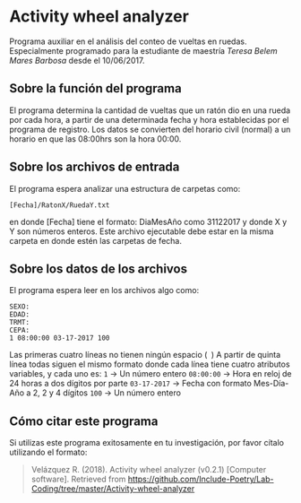 # Activity wheel analyzer

Programa auxiliar en el análisis del conteo de vueltas en ruedas. Especialmente programado para la estudiante de maestría *Teresa Belem Mares Barbosa* desde el 10/06/2017.

## Sobre la función del programa

El programa determina la cantidad de vueltas que un ratón dio en una rueda por cada hora, a partir de una determinada fecha y hora establecidas por el programa de registro. Los datos se convierten del horario civil (normal) a un horario en que las 08:00hrs son la hora 00:00.

## Sobre los archivos de entrada

El programa espera analizar una estructura de carpetas como:

    [Fecha]/RatonX/RuedaY.txt

en donde [Fecha] tiene el formato: DiaMesAño como 31122017 y donde X y Y son números enteros.
Este archivo ejecutable debe estar en la misma carpeta en donde estén las carpetas de fecha.

## Sobre los datos de los archivos

El programa espera leer en los archivos algo como: 

    SEXO:
    EDAD:
    TRMT:
    CEPA:
    1 08:00:00 03-17-2017 100

Las primeras cuatro líneas no tienen ningún espacio (` `) A partir de quinta línea todas siguen el mismo formato donde cada línea tiene cuatro atributos variables, y cada uno es:
`1` -> Un número entero
`08:00:00` -> Hora en reloj de 24 horas a dos dígitos por parte
`03-17-2017` -> Fecha con formato Mes-Día-Año a 2, 2 y 4 dígitos
`100` -> Un número entero

## Cómo citar este programa

Si utilizas este programa exitosamente en tu investigación, por favor cítalo utilizando el formato:

> Velázquez R. (2018). Activity wheel analyzer (v0.2.1) [Computer software]. Retrieved from https://github.com/Include-Poetry/Lab-Coding/tree/master/Activity-wheel-analyzer